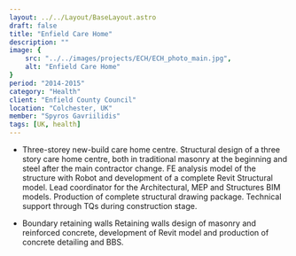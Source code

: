 ```yaml
---
layout: ../../Layout/BaseLayout.astro
draft: false
title: "Enfield Care Home"
description: ""
image: {
    src: "../../images/projects/ECH/ECH_photo_main.jpg",
    alt: "Enfield Care Home"
}
period: "2014-2015"
category: "Health"
client: "Enfield County Council"
location: "Colchester, UK"
member: "Spyros Gavriilidis"
tags: [UK, health]
---
```



- Three-storey new-build care home centre. Structural design of a three story care home centre, both in traditional masonry at the beginning and steel after the main contractor change. FE analysis model of the structure with Robot and development of a complete Revit Structural model. Lead coordinator for the Architectural, MEP and Structures BIM models. Production of complete structural drawing package. Technical support through TQs during construction stage.

- Boundary retaining walls Retaining walls design of masonry and reinforced concrete, development of Revit model and production of concrete detailing and BBS.